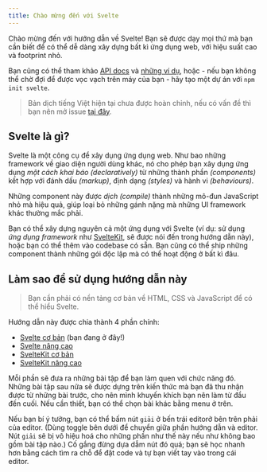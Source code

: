 ```yaml
---
title: Chào mừng đến với Svelte
---
```


Chào mừng đến với hướng dẫn về Svelte! Bạn sẽ được dạy mọi thứ mà bạn cần biết để có thể dễ dàng xây dựng bất kì ứng dụng web, với hiệu suất cao và footprint nhỏ.

Bạn cũng có thể tham khảo [API docs](https://svelte.dev/docs) và [những ví dụ](https://svelte.dev/examples), hoặc - nếu bạn không thể chờ đợi để được vọc vạch trên máy của bạn - hãy tạo một dự án với `npm init svelte`.

> Bản dịch tiếng Việt hiện tại chưa được hoàn chỉnh, nếu có vấn đề thì bạn nên mở issue [tại đây](https://github.com/sveltevietnam/learn.svelte.dev/issues).

## Svelte là gì?

Svelte là một công cụ để xây dụng ứng dụng web. Như bao những framework về giao diện người dùng khác, nó cho phép bạn xây dụng ứng dụng _một cách khai báo_ _(declaratively)_ từ những thành phần _(components)_ kết hợp với đánh dấu _(markup)_, định dạng _(styles)_ và hành vi _(behaviours)_.

Những component này được _dịch_ _(compile)_ thành những mô-đun JavaScript nhỏ mà hiệu quả, giúp loại bỏ những gánh nặng mà những UI framework khác thường mắc phải.

Bạn có thể xây dựng nguyên cả một ứng dụng với Svelte (ví dụ: sử dụng _ứng dụng framework_ như [SvelteKit](https://kit.svelte.dev), sẽ được nói đến trong hướng dẫn này), hoặc bạn có thể thêm vào codebase có sẵn. Bạn cũng có thể ship những component thành những gói độc lập mà có thể hoạt động ở bất kì đâu.

## Làm sao để sử dụng hướng dẫn này

> Bạn cần phải có nền tảng cơ bản về HTML, CSS và JavaScript để có thể hiểu Svelte.

Hướng dẫn này được chia thành 4 phần chính:

- [Svelte cơ bản](/tutorial/welcome-to-svelte) (bạn đang ở đây!)
- [Svelte nâng cao](/tutorial/tweens)
- [SvelteKit cơ bản](/tutorial/introducing-sveltekit)
- [SvelteKit nâng cao](/tutorial/optional-params)

Mỗi phần sẽ đưa ra những bài tập để bạn làm quen với chức năng đó. Những bài tập sau nữa sẽ được dựng trên kiến thức mà bạn đã thu nhận được từ những bài trước, cho nên mình khuyến khích bạn nên làm từ đầu đến cuối. Nếu cần thiết, bạn có thể chọn bài khác bằng menu ở trên. 

Nếu bạn bí ý tưởng, bạn có thể bấm nút `giải` <span class="desktop">ở bến trái editor</span><span class="mobile">ở bên trên phải của editor</span>. (<span class="mobile">Dùng toggle bên dưới để chuyển giữa phần hướng dẫn và editor. </span>Nút `giải` sẽ bị vô hiệu hoá cho những phần như thế này nếu như không bao gồm bài tập nào.) Cố gắng đừng dựa dẫm nút đó quá; bạn sẽ học nhanh hơn bằng cách tìm ra chỗ để đặt code và tự bạn viết tay vào trong cái editor.
